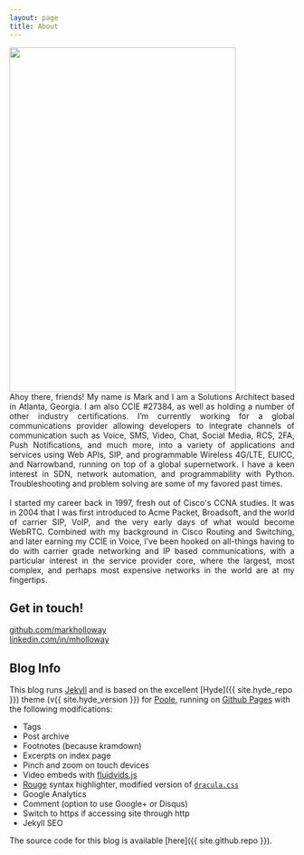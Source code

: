 ```yaml
---
layout: page
title: About
---
```


<!-- ![]({{ site.url }}/blog/assets/hackpackv4.png)  -->
<img src="{{ site.baseurl }}/blog/assets/hackpackv4.png" width="400" height="608">

<div style="text-align: justify">
Ahoy there, friends! My name is Mark and I am a Solutions Architect based in Atlanta, Georgia. I am also CCIE #27384, as well as holding a number of other industry certifications. I’m currently working for a global communications provider allowing developers to integrate channels of communication such as Voice, SMS, Video, Chat, Social Media, RCS, 2FA, Push Notifications, and much more, into a variety of applications and services using Web APIs, SIP, and programmable Wireless 4G/LTE, EUICC, and Narrowband, running on top of a global supernetwork.  I have a keen interest in SDN, network automation, and programmability with Python. Troubleshooting and problem solving are some of my favored past times.
</div>
<br>
<div style="text-align: justify">
I started my career back in 1997, fresh out of Cisco's CCNA studies. It was in 2004 that I was first introduced to Acme Packet, Broadsoft, and the world of carrier SIP, VoIP, and the very early days of what would become WebRTC. Combined with my background in Cisco Routing and Switching, and later earning my CCIE in Voice, I’ve been hooked on all-things having to do with carrier grade networking and IP based communications, with a particular interest in the service provider core, where the largest, most complex, and perhaps most expensive networks in the world are at my fingertips. 
</div>


## Get in touch!
 
[github.com/markholloway](https://github.com/markholloway)  
[linkedin.com/in/mholloway](http://www.linkedin.com/in/mholloway/)


## Blog Info

This blog runs [Jekyll](https://jekyllrb.com) and is based on the excellent [Hyde]({{ site.hyde_repo }}) theme (v{{ site.hyde_version }}) for [Poole](http://getpoole.com), running on [Github Pages](https://pages.github.com) with the following modifications:

- Tags
- Post archive
- Footnotes (because kramdown)
- Excerpts on index page
- Pinch and zoom on touch devices
- Video embeds with [fluidvids.js](https://blog.videojs.com)
- [Rouge](https://github.com/jneen/rouge) syntax highlighter, modified version of [`dracula.css`](https://github.com/dracula/pygments)
- Google Analytics
- Comment (option to use Google+ or Disqus)
- Switch to https if accessing site through http
- Jekyll SEO

The source code for this blog is available [here]({{ site.github.repo }}).

